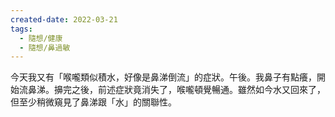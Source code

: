 ```yaml
---
created-date: 2022-03-21
tags:
  - 隨想/健康
  - 隨想/鼻過敏
---
```

今天我又有「喉嚨類似積水，好像是鼻涕倒流」的症狀。午後。我鼻子有點癢，開始流鼻涕。擤完之後，前述症狀竟消失了，喉嚨頓覺暢通。雖然如今水又回來了，但至少稍微窺見了鼻涕跟「水」的關聯性。